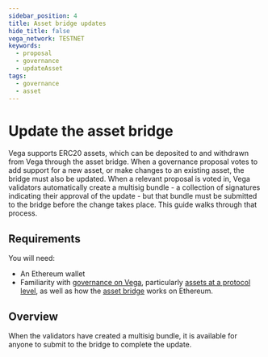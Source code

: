 ```yaml
---
sidebar_position: 4
title: Asset bridge updates
hide_title: false
vega_network: TESTNET
keywords:
  - proposal
  - governance
  - updateAsset
tags:
  - governance
  - asset
---
```


# Update the asset bridge

Vega supports ERC20 assets, which can be deposited to and withdrawn from Vega through the asset bridge. When a governance proposal votes to add support for a new asset, or make changes to an existing asset, the bridge must also be updated. When a relevant proposal is voted in, Vega validators automatically create a multisig bundle - a collection of signatures indicating their approval of the update - but that bundle must be submitted to the bridge before the change takes place. This guide walks through that process.

## Requirements

You will need:

- An Ethereum wallet
- Familiarity with [governance on Vega](../../concepts/vega-protocol.md#governance), particularly [assets at a protocol level](../../concepts/vega-protocol#assettoken-management), as well as how the [asset bridge](../../concepts/vega-protocol#assettoken-management) works on Ethereum.

## Overview

When the validators have created a multisig bundle, it is available for anyone to submit to the bridge to complete the update. 

